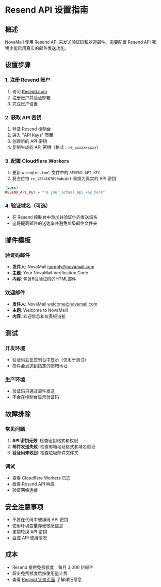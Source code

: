 # Resend API 设置指南

## 概述
NovaMail 使用 Resend API 来发送验证码和欢迎邮件。需要配置 Resend API 密钥才能启用真实的邮件发送功能。

## 设置步骤

### 1. 注册 Resend 账户
1. 访问 [Resend.com](https://resend.com)
2. 注册账户并验证邮箱
3. 完成账户设置

### 2. 获取 API 密钥
1. 登录 Resend 控制台
2. 进入 "API Keys" 页面
3. 创建新的 API 密钥
4. 复制生成的 API 密钥（格式：`re_xxxxxxxxxx`）

### 3. 配置 Cloudflare Workers
1. 更新 `wrangler.toml` 文件中的 `RESEND_API_KEY`
2. 将占位符 `re_1234567890abcdef` 替换为真实的 API 密钥

```toml
[vars]
RESEND_API_KEY = "re_your_actual_api_key_here"
```

### 4. 验证域名（可选）
- 在 Resend 控制台中添加并验证你的发送域名
- 这将提高邮件的送达率并避免垃圾邮件文件夹

## 邮件模板

### 验证码邮件
- **发件人**: NovaMail <noreply@novamail.com>
- **主题**: Your NovaMail Verification Code
- **内容**: 包含6位验证码的HTML邮件

### 欢迎邮件
- **发件人**: NovaMail <welcome@novamail.com>
- **主题**: Welcome to NovaMail!
- **内容**: 欢迎信息和仪表板链接

## 测试

### 开发环境
- 验证码会在控制台中显示（仅用于测试）
- 邮件会发送到指定的邮箱地址

### 生产环境
- 验证码只通过邮件发送
- 不会在控制台显示验证码

## 故障排除

### 常见问题
1. **API 密钥无效**: 检查密钥格式和权限
2. **邮件发送失败**: 检查邮箱地址格式和域名验证
3. **验证码未收到**: 检查垃圾邮件文件夹

### 调试
- 查看 Cloudflare Workers 日志
- 检查 Resend API 响应
- 验证网络连接

## 安全注意事项
- 不要在代码中硬编码 API 密钥
- 使用环境变量存储敏感信息
- 定期轮换 API 密钥
- 监控 API 使用情况

## 成本
- Resend 提供免费额度：每月 3,000 封邮件
- 超出免费额度后按使用量计费
- 查看 [Resend 定价页面](https://resend.com/pricing) 了解详细信息
